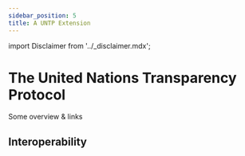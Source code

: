 ```yaml
---
sidebar_position: 5
title: A UNTP Extension
---
```


import Disclaimer from '../\_disclaimer.mdx';

<Disclaimer />

# The United Nations Transparency Protocol

Some overview & links

## Interoperability

